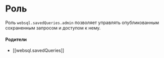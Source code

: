 # Роль

Роль `websql.savedQueries.admin` позволяет управлять опубликованным сохраненным запросом и доступом к нему.


#### Родители

- [[websql.savedQueries]]

